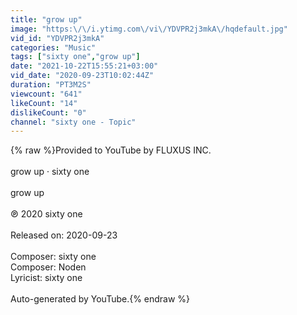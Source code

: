 ```yaml
---
title: "grow up"
image: "https:\/\/i.ytimg.com\/vi\/YDVPR2j3mkA\/hqdefault.jpg"
vid_id: "YDVPR2j3mkA"
categories: "Music"
tags: ["sixty one","grow up"]
date: "2021-10-22T15:55:21+03:00"
vid_date: "2020-09-23T10:02:44Z"
duration: "PT3M2S"
viewcount: "641"
likeCount: "14"
dislikeCount: "0"
channel: "sixty one - Topic"
---
```

{% raw %}Provided to YouTube by FLUXUS INC.<br /><br />grow up · sixty one<br /><br />grow up<br /><br />℗ 2020 sixty one<br /><br />Released on: 2020-09-23<br /><br />Composer: sixty one<br />Composer: Noden<br />Lyricist: sixty one<br /><br />Auto-generated by YouTube.{% endraw %}

